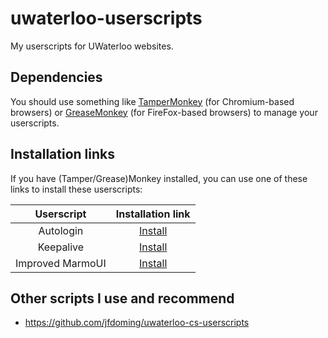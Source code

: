 # uwaterloo-userscripts
My userscripts for UWaterloo websites.

## Dependencies
You should use something like [TamperMonkey](https://www.tampermonkey.net/) (for Chromium-based browsers) or [GreaseMonkey](https://www.greasespot.net/) (for FireFox-based browsers) to manage your userscripts.

## Installation links
If you have (Tamper/Grease)Monkey installed, you can use one of these links to install these userscripts:

| Userscript        | Installation link                                                                                |
|:-----------------:|:------------------------------------------------------------------------------------------------:|
| Autologin         | [Install](https://github.com/Raymo111/uwaterloo-userscripts/raw/master/autologin.user.js)        |
| Keepalive         | [Install](https://github.com/Raymo111/uwaterloo-userscripts/raw/master/keepalive.user.js)        |
| Improved MarmoUI  | [Install](https://github.com/Raymo111/uwaterloo-userscripts/raw/master/improved-marmoui.user.js) |

## Other scripts I use and recommend
- https://github.com/jfdoming/uwaterloo-cs-userscripts
